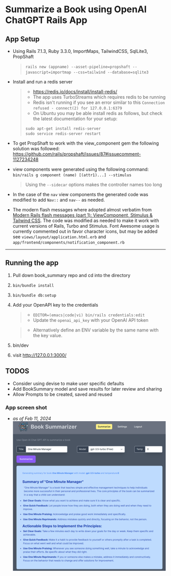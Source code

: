 # Summarize a Book using OpenAI ChatGPT Rails App

## App Setup
- Using Rails 7.1.3, Ruby 3.3.0, ImportMaps, TailwindCSS, SqlLite3, PropShaft
   > `rails new (appname) --asset-pipeline=propshaft --javascript=importmap --css=tailwind --database=sqlite3`

- Install and run a redis server
  > - https://redis.io/docs/install/install-redis/
  > - The app uses TurboStreams which requires redis to be running
  > - Redis isn't running if you see an error similar to this `Connection refused - connect(2) for 127.0.0.1:6379`
  > - On Ubuntu you may be able install redis as follows, but check the latest documentation for your setup:
  > ```
  > sudo apt-get install redis-server
  > sudo service redis-server restart
  > ```

- To get PropShaft to work with the view_component gem the following solution was followed:
  https://github.com/rails/propshaft/issues/87#issuecomment-1127234248

- view components were generated using the following command: 
  `bin/rails g component (name) [(attr1)...] --stimulus`
  > Using the `--sidecar` options makes the controller names too long
   
- In the case of the `nav` view components the generated code was modified to add `Nav::` and `nav--` as needed.

- The modern flash messages where adopted almost verbatim from 
  [Modern Rails flash messages (part 1): ViewComponent, Stimulus & Tailwind CSS](
   https://dev.to/citronak/modern-rails-flash-messages-part-1-viewcomponent-stimulus-tailwind-css-3alm). 
  The code was modified as needed to make it work with current versions of Rails, Turbo and Stimulus.
  Font Awesome usage is currently commented out in favor character icons, but may be added 
  see `views/layout/application.html.erb` and `app/frontend/components/notification_component.rb`


  

* * *

## Running the app
1. Pull down book_summary repo and cd into the directory

2. `bin/bundle install`

3. `bin/bundle db:setup`

4. Add your OpenAPI key to the credentials

   >- `EDITOR=(emacs|code|vi) bin/rails credentials:edit`
   >- Update the `openai_api_key` with your OpenAI API token

   >- Alternatively define an ENV variable by the same name with the key value.

5. bin/dev

6. visit http://127.0.0.1:3000/ 

## TODOS
- Consider using devise to make user specific defaults
- Add BookSummary model and save results for later review and sharing
- Allow Prompts to be created, saved and reused

### App screen shot 
- _as of Feb 11, 2024_
![Book Summarizer](docs/BookSummarizerScreenShot.png)